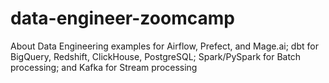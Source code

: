 # data-engineer-zoomcamp
About Data Engineering examples for Airflow, Prefect, and Mage.ai; dbt for BigQuery, Redshift, ClickHouse, PostgreSQL; Spark/PySpark for Batch processing; and Kafka for Stream processing
